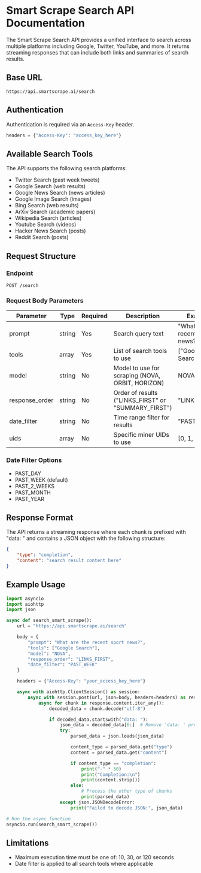 # Smart Scrape Search API Documentation

The Smart Scrape Search API provides a unified interface to search across multiple platforms including Google, Twitter, YouTube, and more. It returns streaming responses that can include both links and summaries of search results.

## Base URL

```
https://api.smartscrape.ai/search
```

## Authentication

Authentication is required via an `Access-Key` header.

```python
headers = {"Access-Key": "access_key_here"}
```

## Available Search Tools

The API supports the following search platforms:

-   Twitter Search (past week tweets)
-   Google Search (web results)
-   Google News Search (news articles)
-   Google Image Search (images)
-   Bing Search (web results)
-   ArXiv Search (academic papers)
-   Wikipedia Search (articles)
-   Youtube Search (videos)
-   Hacker News Search (posts)
-   Reddit Search (posts)

## Request Structure

### Endpoint

```
POST /search
```

### Request Body Parameters

| Parameter      | Type   | Required | Description                                         | Example                           |
| -------------- | ------ | -------- | --------------------------------------------------- | --------------------------------- |
| prompt         | string | Yes      | Search query text                                   | "What are the recent sport news?" |
| tools          | array  | Yes      | List of search tools to use                         | ["Google Search"]                 |
| model          | string | No       | Model to use for scraping (NOVA, ORBIT, HORIZON)    | NOVA                              |
| response_order | string | No       | Order of results ("LINKS_FIRST" or "SUMMARY_FIRST") | "LINKS_FIRST"                     |
| date_filter    | string | No       | Time range filter for results                       | "PAST_WEEK"                       |
| uids           | array  | No       | Specific miner UIDs to use                          | [0, 1, 2]                         |

### Date Filter Options

-   PAST_DAY
-   PAST_WEEK (default)
-   PAST_2_WEEKS
-   PAST_MONTH
-   PAST_YEAR

## Response Format

The API returns a streaming response where each chunk is prefixed with "data: " and contains a JSON object with the following structure:

```json
{
    "type": "completion",
    "content": "search result content here"
}
```

## Example Usage

```python
import asyncio
import aiohttp
import json

async def search_smart_scrape():
    url = "https://api.smartscrape.ai/search"

    body = {
        "prompt": "What are the recent sport news?",
        "tools": ["Google Search"],
        "model": "NOVA",
        "response_order": "LINKS_FIRST",
        "date_filter": "PAST_WEEK"
    }

    headers = {"Access-Key": "your_access_key_here"}

    async with aiohttp.ClientSession() as session:
        async with session.post(url, json=body, headers=headers) as response:
            async for chunk in response.content.iter_any():
                decoded_data = chunk.decode("utf-8")

                if decoded_data.startswith("data: "):
                    json_data = decoded_data[6:]  # Remove 'data: ' prefix
                    try:
                        parsed_data = json.loads(json_data)

                        content_type = parsed_data.get("type")
                        content = parsed_data.get("content")

                        if content_type == "completion":
                            print("-" * 50)
                            print("Completion:\n")
                            print(content.strip())
                        else:
                            # Process the other type of chunks
                            print(parsed_data)
                    except json.JSONDecodeError:
                        print("Failed to decode JSON:", json_data)

# Run the async function
asyncio.run(search_smart_scrape())
```

## Limitations

-   Maximum execution time must be one of: 10, 30, or 120 seconds
-   Date filter is applied to all search tools where applicable
